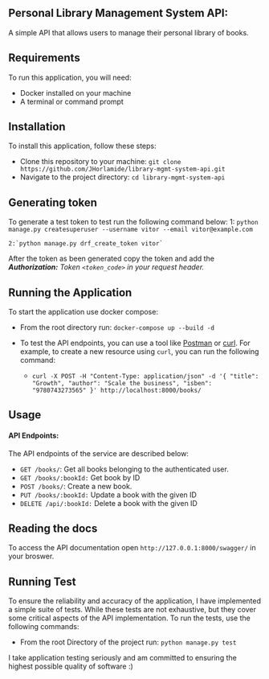 ## Personal Library Management System API:

A simple API that allows users to manage their personal library of books.

## Requirements

To run this application, you will need:

* Docker installed on your machine
* A terminal or command prompt

## Installation

To install this application, follow these steps:

* Clone this repository to your machine: `git clone https://github.com/JHorlamide/library-mgmt-system-api.git`
* Navigate to the project directory: `cd library-mgmt-system-api`

## Generating token

To generate a test token to test run the following command below:
	1: `python manage.py createsuperuser --username vitor --email vitor@example.com`

    2:`python manage.py drf_create_token vitor`

After the token as been generated copy the token and add the ***Authorization:** Token `<token_code>` in your request header.*

## Running the Application

To start the application use docker compose:

* From the root directory run: `docker-compose up --build -d`
* To test the API endpoints, you can use a tool like [Postman](https://www.postman.com/downloads/) or [curl](https://curl.se/). For example, to create a new resource using `curl`, you can run the following command:

  * ```
    curl -X POST -H "Content-Type: application/json" -d '{ "title": "Growth", "author": "Scale the business", "isben": "9780743273565" }' http://localhost:8000/books/
    ```

## Usage

#### API Endpoints:

The API endpoints of the service are described below:

* `GET /books/`: Get all books belonging to the authenticated user.
* `GET /books/:bookId:` Get book by ID
* `POST /books/`: Create a new book.
* `PUT /books/:bookId:` Update a book with the given ID
* `DELETE /api/:bookId:` Delete a book with the given ID

## Reading the docs

To access the API documentation open `http://127.0.0.1:8000/swagger/` in your broswer.

## Running Test

To ensure the reliability and accuracy of the application, I have implemented a simple suite of tests. While these tests are not exhaustive, but they cover some critical aspects of the API implementation. To run the tests, use the following commands:

* From the root Directory of the project run: `python manage.py test`

I take application testing seriously and am committed to ensuring the highest possible quality of software :)
